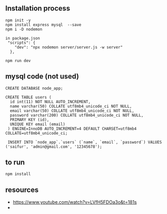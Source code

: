 
## Installation process

```
npm init -y 
npm install express mysql  --save
npm i -D nodemon

in package.json
 "scripts": {
    "dev": "npx nodemon server/server.js -w server"
  },

npm run dev
```


## mysql code (not used)
```
CREATE DATABASE node_app;
 
CREATE TABLE users (
  id int(11) NOT NULL AUTO_INCREMENT,
  name varchar(50) COLLATE utf8mb4_unicode_ci NOT NULL,
  email varchar(50) COLLATE utf8mb4_unicode_ci NOT NULL,
  password varchar(200) COLLATE utf8mb4_unicode_ci NOT NULL,
  PRIMARY KEY (id),
  UNIQUE KEY email (email)
 ) ENGINE=InnoDB AUTO_INCREMENT=4 DEFAULT CHARSET=utf8mb4 COLLATE=utf8mb4_unicode_ci;

 INSERT INTO `node_app`.`users` (`name`, `email`, `password`) VALUES ('saifur', 'admin@gmail.com', '12345678');

```


## to run
```
npm install
```


## resources
* https://www.youtube.com/watch?v=LVfH5FDOa3o&t=181s 
* 